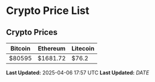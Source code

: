 # Crypto Price List

## Crypto Prices
| Bitcoin | Ethereum | Litecoin |
| ------- | -------- | -------- |
| $80595 | $1681.72 | $76.2 |
**Last Updated:** 2025-04-06 17:57 UTC
**Last Updated:** $DATE$
